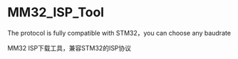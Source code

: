 # MM32_ISP_Tool

The protocol is fully compatible with STM32，you can choose any baudrate

MM32 ISP下载工具，兼容STM32的ISP协议

